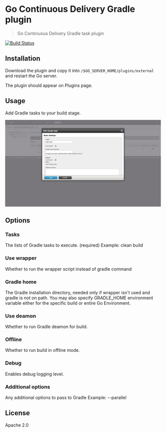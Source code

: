 # Go Continuous Delivery Gradle plugin

> Go Continuous Delivery Gradle task plugin

[![Build Status](https://travis-ci.org/jmnarloch/gocd-gradle-plugin.svg)](https://travis-ci.org/jmnarloch/gocd-gradle-plugin)

## Installation

Download the plugin and copy it into `/$GO_SERVER_HOME/plugins/external` and restart the Go server.

The plugin should appear on Plugins page.

## Usage

Add Gradle tasks to your build stage.

![Gradle task](screen.png)

## Options

### Tasks

The lists of Gradle tasks to execute. (required)
Example: clean build

### Use wrapper

Whether to run the wrapper script instead of gradle command

### Gradle home

The Gradle installation directory, needed only if wrapper isn't used and gradle is not on path.
You may also specify GRADLE_HOME environment variable either for the specific build or entire Go Environment.

### Use deamon

Whether to run Gradle deamon for build.

### Offline

Whether to run build in offline mode.

### Debug

Enables debug logging level.

### Additional options

Any additional options to pass to Gradle
Example: --parallel

## License

Apache 2.0
